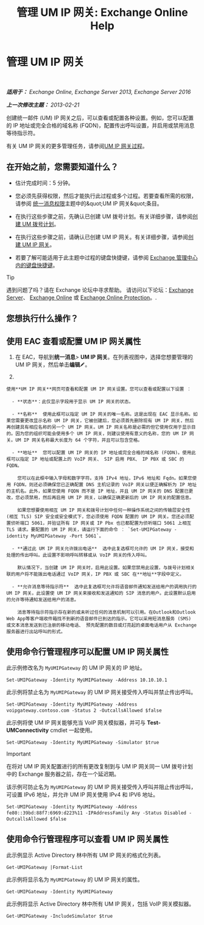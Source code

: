 ﻿---
title: '管理 UM IP 网关: Exchange Online Help'
TOCTitle: 管理 UM IP 网关
ms:assetid: 387e540f-8c59-42d2-a423-99fcf97e00aa
ms:mtpsurl: https://technet.microsoft.com/zh-cn/library/Aa997283(v=EXCHG.150)
ms:contentKeyID: 50490317
ms.date: 05/23/2018
mtps_version: v=EXCHG.150
f1_keywords:
- Microsoft.Exchange.Management.SnapIn.Esm.Servers.UnifiedMessaging.UMIPGatewayGeneralPropertyPageControl
ms.translationtype: MT
---

# 管理 UM IP 网关

 

_**适用于：** Exchange Online, Exchange Server 2013, Exchange Server 2016_

_**上一次修改主题：** 2013-02-21_

创建统一邮件 (UM) IP 网关之后，可以查看或配置各种设置。例如，您可以配置的 IP 地址或完全合格的域名称 (FQDN)，配置传出呼叫设置，并启用或禁用消息等待指示符。

有关 UM IP 网关的更多管理任务，请参阅[UM IP 网关过程](um-ip-gateway-procedures-exchange-2013-help.md)。

## 在开始之前，您需要知道什么？

  - 估计完成时间：5 分钟。

  - 您必须先获得权限，然后才能执行此过程或多个过程。若要查看所需的权限，请参阅 [统一消息权限](unified-messaging-permissions-exchange-2013-help.md)主题中的\&quot;UM IP 网关\&quot;条目。

  - 在执行这些步骤之前，先确认已创建 UM 拨号计划。有关详细步骤，请参阅[创建 UM 拨号计划](create-a-um-dial-plan-exchange-2013-help.md)。

  - 在执行这些步骤之前，请确认已创建 UM IP 网关。有关详细步骤，请参阅[创建 UM IP 网关](create-a-um-ip-gateway-exchange-2013-help.md)。

  - 若要了解可能适用于此主题中过程的键盘快捷键，请参阅 [Exchange 管理中心内的键盘快捷键](keyboard-shortcuts-in-the-exchange-admin-center-exchange-online-protection-help.md)。

> [!tip]
> 遇到问题了吗？请在 Exchange 论坛中寻求帮助。 请访问以下论坛：<a href="https://go.microsoft.com/fwlink/p/?linkid=60612">Exchange Server</a>、 <a href="https://go.microsoft.com/fwlink/p/?linkid=267542">Exchange Online</a> 或 <a href="https://go.microsoft.com/fwlink/p/?linkid=285351">Exchange Online Protection</a>。.


## 您想执行什么操作？

## 使用 EAC 查看或配置 UM IP 网关属性

1.  在 EAC，导航到**统一消息**\> **UM IP 网关**。在列表视图中，选择您想要管理的 UM IP 网关，然后单击**编辑**![编辑图标](images/Bb124582.6f53ccb2-1f13-4c02-bea0-30690e6ea71d(EXCHG.150).gif "编辑图标")。

2.  
    
    使用**UM IP 网关**网页可查看和配置 UM IP 网关设置。您可以查看或配置以下设置 ︰
    
      - **状态**：此仅显示字段用于显示 UM IP 网关的状态。
    
      - **名称**  使用此框可以指定 UM IP 网关的唯一名称。这是出现在 EAC 显示名称。如果您需要更改显示名称 UM IP 网关，它被创建后，您必须首先删除现有 UM IP 网关，然后再创建具有相应名称的另一个 UM IP 网关。UM IP 网关名称是必需的但它使用仅用于显示目的。因为您的组织可能会使用多个 UM IP 网关，则建议使用有意义的名称，您的 UM IP 网关。UM IP 网关名称最大长度为 64 个字符，并且可以包含空格。
    
      - **地址**  您可以配置 UM IP 网关的 IP 地址或完全合格的域名称 (FQDN)。使用此框可以指定 IP 地址或配置上的 VoIP 网关、 SIP 启用 PBX、 IP PBX 或 SBC 的 FQDN。
        
        您可以在此框中输入字母和数字字符。支持 IPv4 地址，IPv6 地址和 Fqdn。如果您使用 FQDN，则还必须确保您已正确配置 DNS 主机记录的 VoIP 网关以便正确解析为 IP 地址的主机名。此外，如果您使用 FQDN 而不是 IP 地址，并且 UM IP 网关的 DNS 配置已更改，您必须禁用，然后再启用 UM IP 网关，以确保正确更新后的 UM IP 网关的配置信息。
        
        如果您想要使用相互 UM IP 网关和拨号计划中任何一种操作系统之间的传输层安全性 (相互 TLS) SIP 安全或安全模式下，您必须使用 FQDN 配置的 UM IP 网关。您还必须配置侦听端口 5061，并验证所有 IP 网关或 IP Pbx 也已都配置为侦听端口 5061 上相互 TLS 请求。要配置的 UM IP 网关，请运行下面的命令 ︰ `Set-UMIPGateway -identity MyUMIPGateway -Port 5061`。
    
      - **通过此 UM IP 网关允许拨出电话**  选中此复选框可允许的 UM IP 网关，接受和处理的传出呼叫。此设置不影响呼叫转移或从 VoIP 网关的传入呼叫。
        
        默认情况下，当创建 UM IP 网关时，启用此设置。如果您禁用此设置，与拨号计划相关联的用户将不能拨出电话通过 VoIP 网关，IP PBX 或 SBC 在**地址**字段中定义。
    
      - **允许消息等待指示符**  选中此复选框可允许将语音邮件通知发送给用户的调用执行的 UM IP 网关。此设置使 UM IP 网关来接收和发送通知的 SIP 消息的用户。此设置默认启用的允许等待通知发送给用户的消息。
        
        消息等待指示符指示存在新的或未听过任何的消息机制可以引用。在Outlook和Outlook Web App等客户端收件箱找不到新的语音邮件已到达的指示。它可以采用短消息服务 (SMS) 或文本消息发送到已注册的移动电话、 预先配置的数目或灯亮起的桌面电话用户从 Exchange 服务器进行出站呼叫的形式。

## 使用命令行管理程序可以配置 UM IP 网关属性

此示例修改名为 `MyUMIPGateway` 的 UM IP 网关的 IP 地址。

    Set-UMIPGateway -Identity MyUMIPGateway -Address 10.10.10.1

此示例将禁止名为 `MyUMIPGateway` 的 UM IP 网关接受传入呼叫并禁止传出呼叫。

    Set-UMIPGateway -Identity MyUMIPGateway -Address voipgateway.contoso.com -Status 2 -OutcallsAllowed $false

此示例将使 UM IP 网关能够充当 VoIP 网关模拟器，并可与 **Test-UMConnectivity** cmdlet 一起使用。

    Set-UMIPGateway -Identity MyUMIPGateway -Simulator $true

> [!important]
> 在将对 UM IP 网关配置进行的所有更改复制到与 UM IP 网关同一 UM 拨号计划中的 Exchange 服务器之前，存在一个延迟期。


该示例可防止名为 `MyUMIPGateway` 的 UM IP 网关接受传入呼叫并阻止传出呼叫，可设置 IPv6 地址，并允许 UM IP 网关使用 IPv4 和 IPV6 地址。

    Set-UMIPGateway -Identity MyUMIPGateway -Address fe80::39bd:88f7:6969:d223%11 -IPAddressFamily Any -Status Disabled -OutcallsAllowed $false

## 使用命令行管理程序可以查看 UM IP 网关属性

此示例显示 Active Directory 林中所有 UM IP 网关的格式化列表。

    Get-UMIPGateway |Format-List

此示例将显示名为 `MyUMIPGateway` 的 UM IP 网关的属性。

    Get-UMIPGateway -Identity MyUMIPGateway

此示例将显示 Active Directory 林中所有 UM IP 网关，包括 VoIP 网关模拟器。

    Get-UMIPGateway -IncludeSimulator $true

